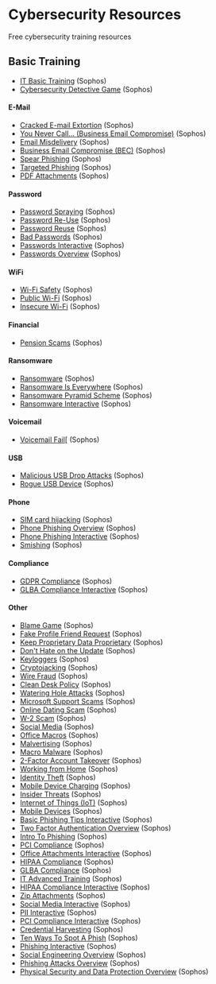 # Cybersecurity Resources
Free cybersecurity training resources


## Basic Training
- [IT Basic Training](https://staysafe.sophos.com/course/it-basic-training_en/) (Sophos)
- [Cybersecurity Detective Game](https://staysafe.sophos.com/course/detective-game_en/) (Sophos)

#### E-Mail
- [Cracked E-mail Extortion](https://staysafe.sophos.com/course/cracked-e-mail-extortion-ninjio-c4e4_en-us/) (Sophos)
- [You Never Call... (Business Email Compromise)](https://staysafe.sophos.com/course/you-never-call-business-email-compromise-ninjio-401_en-us/) (Sophos)
- [Email Misdelivery](https://staysafe.sophos.com/course/ninjio-212_en/) (Sophos)
- [Business Email Compromise (BEC)](https://staysafe.sophos.com/course/ninjio-208_en/) (Sophos)
- [Spear Phishing](https://staysafe.sophos.com/course/ninjio-104_en/) (Sophos)
- [Targeted Phishing](https://staysafe.sophos.com/course/ninjio-207_en/) (Sophos)
- [PDF Attachments](https://staysafe.sophos.com/course/ninjio-310_en/) (Sophos)

#### Password
- [Password Spraying](https://staysafe.sophos.com/course/password-spraying-ninjio-c4e5_en-us/) (Sophos)
- [Password Re-Use](https://staysafe.sophos.com/course/password-re-use-ninjio-312_en-us/) (Sophos)
- [Password Reuse](https://staysafe.sophos.com/course/ninjio-105_en/) (Sophos)
- [Bad Passwords](https://staysafe.sophos.com/course/ninjio-206_en/) (Sophos)
- [Passwords Interactive](https://staysafe.sophos.com/course/passwords-interactive_en/) (Sophos)
- [Passwords Overview](https://staysafe.sophos.com/course/passwords-overview_en/) (Sophos)

#### WiFi
- [Wi-Fi Safety](https://staysafe.sophos.com/course/ninjio-309_en/) (Sophos)
- [Public Wi-Fi](https://staysafe.sophos.com/course/ninjio-109_en/) (Sophos)
- [Insecure Wi-Fi](https://staysafe.sophos.com/course/wi-phishing-overview_en/) (Sophos)

#### Financial
- [Pension Scams](https://staysafe.sophos.com/course/ninjio-209_en/) (Sophos)

#### Ransomware
- [Ransomware](https://staysafe.sophos.com/course/ninjio-106_en/) (Sophos)
- [Ransomware Is Everywhere](https://staysafe.sophos.com/course/ninjio-306_en/) (Sophos)
- [Ransomware Pyramid Scheme](https://staysafe.sophos.com/course/ninjio-205_en/) (Sophos)
- [Ransomware Interactive](https://staysafe.sophos.com/course/ransomware-interactive_en/) (Sophos)

#### Voicemail
- [Voicemail Fail](https://staysafe.sophos.com/course/voicemail-fail-ninjio-c4e10_en-us/)[ (Sophos)

#### USB
- [Malicious USB Drop Attacks](https://staysafe.sophos.com/course/malicious-usb-drop-attacks-ninjio-c4e9_en-us/) (Sophos)
- [Rogue USB Device](https://staysafe.sophos.com/course/ninjio-101_en/) (Sophos)

#### Phone
- [SIM card hijacking](https://staysafe.sophos.com/course/sim-card-hijacking-ninjio-c4e8_en-us/) (Sophos)
- [Phone Phishing Overview](https://staysafe.sophos.com/course/phone-phishing-overview_en/) (Sophos)
- [Phone Phishing Interactive](https://staysafe.sophos.com/course/phone-phishing-interactive_en/) (Sophos)
- [Smishing](https://staysafe.sophos.com/course/ninjio-303_en/) (Sophos)

#### Compliance
- [GDPR Compliance](https://staysafe.sophos.com/course/gdpr-compliance_en/) (Sophos)
- [GLBA Compliance Interactive](https://staysafe.sophos.com/course/glba-compliance-interactive_en/) (Sophos)

#### Other
- [Blame Game](https://staysafe.sophos.com/course/blame-game-ninjio-c4e7_en-us/) (Sophos)
- [Fake Profile Friend Request](https://staysafe.sophos.com/course/fake-profile-friend-request-ninjio-c4e6_en-us/) (Sophos)
- [Keep Proprietary Data Proprietary](https://staysafe.sophos.com/course/keep-proprietary-data-proprietary-ninjio-403_en-us/) (Sophos)
- [Don't Hate on the Update](https://staysafe.sophos.com/course/dont-hate-on-the-update-ninjio-402_en-us/) (Sophos)
- [Keyloggers](https://staysafe.sophos.com/course/ninjio-311_en/) (Sophos)
- [Cryptojacking](https://staysafe.sophos.com/course/ninjio-308_en/) (Sophos)
- [Wire Fraud](https://staysafe.sophos.com/course/ninjio-202_en/) (Sophos)
- [Clean Desk Policy](https://staysafe.sophos.com/course/ninjio-201_en/) (Sophos)
- [Watering Hole Attacks](https://staysafe.sophos.com/course/ninjio-112_en/) (Sophos)
- [Microsoft Support Scams](https://staysafe.sophos.com/course/ninjio-111_en/) (Sophos)
- [Online Dating Scam](https://staysafe.sophos.com/course/ninjio-108_en/) (Sophos)
- [W-2 Scam](https://staysafe.sophos.com/course/ninjio-107_en/) (Sophos)
- [Social Media](https://staysafe.sophos.com/course/ninjio-102_en/) (Sophos)
- [Office Macros](https://staysafe.sophos.com/course/ninjio-103_en/) (Sophos)
- [Malvertising](https://staysafe.sophos.com/course/ninjio-307_en/) (Sophos)
- [Macro Malware](https://staysafe.sophos.com/course/ninjio-305_en/) (Sophos)
- [2-Factor Account Takeover](https://staysafe.sophos.com/course/ninjio-304_en/) (Sophos)
- [Working from Home](https://staysafe.sophos.com/course/ninjio-302_en/) (Sophos)
- [Identity Theft](https://staysafe.sophos.com/course/ninjio-301_en/) (Sophos)
- [Mobile Device Charging](https://staysafe.sophos.com/course/ninjio-211_en/) (Sophos)
- [Insider Threats](https://staysafe.sophos.com/course/ninjio-210_en/) (Sophos)
- [Internet of Things (IoT)](https://staysafe.sophos.com/course/ninjio-204_en/) (Sophos)
- [Mobile Devices](https://staysafe.sophos.com/course/ninjio-203_en/) (Sophos)
- [Basic Phishing Tips Interactive](https://staysafe.sophos.com/course/basic-phishing-tips-interactive_en/) (Sophos)
- [Two Factor Authentication Overview](https://staysafe.sophos.com/course/two-factor-authentication-overview_en/) (Sophos)
- [Intro To Phishing](https://staysafe.sophos.com/course/intro-to-phishing_en/) (Sophos)
- [PCI Compliance](https://staysafe.sophos.com/course/pci-compliance_en/) (Sophos)
- [Office Attachments Interactive](https://staysafe.sophos.com/course/office-attachments-interactive_en/) (Sophos)
- [HIPAA Compliance](https://staysafe.sophos.com/course/hipaa-compliance_en/) (Sophos)
- [GLBA Compliance](https://staysafe.sophos.com/course/glba-compliance_en/) (Sophos)
- [IT Advanced Training](https://staysafe.sophos.com/course/it-advanced-training_en/) (Sophos)
- [HIPAA Compliance Interactive](https://staysafe.sophos.com/course/hipaa-compliance-interactive_en/) (Sophos)
- [Zip Attachments](https://staysafe.sophos.com/course/zip-attachments-interactive_en/) (Sophos)
- [Social Media Interactive](https://staysafe.sophos.com/course/social-media-interactive_en/) (Sophos)
- [PII Interactive](https://staysafe.sophos.com/course/pii-interactive_en/) (Sophos)
- [PCI Compliance Interactive](https://staysafe.sophos.com/course/pci-compliance-interactive_en/) (Sophos)
- [Credential Harvesting](https://staysafe.sophos.com/course/credential-harvesting-interactive_en/) (Sophos)
- [Ten Ways To Spot A Phish](https://staysafe.sophos.com/course/ten-ways-to-spot-a-phish/) (Sophos)
- [Phishing Interactive](https://staysafe.sophos.com/course/phishing-interactive_en/) (Sophos)
- [Social Engineering Overview](https://staysafe.sophos.com/course/social-engineering-overview_en/) (Sophos)
- [Phishing Attacks Overview](https://staysafe.sophos.com/course/phishing-attacks-overview_en/) (Sophos)
- [Physical Security and Data Protection Overview](https://staysafe.sophos.com/course/physical-security-and-data-protection-overview_en/) (Sophos)

